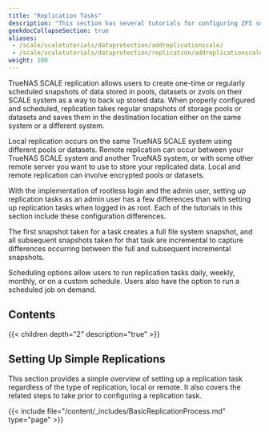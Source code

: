 ```yaml
---
title: "Replication Tasks"
description: "This section has several tutorials for configuring ZFS snapshot replication tasks in TrueNAS SCALE."
geekdocCollapseSection: true
aliases:
 - /scale/scaletutorials/dataprotection/addreplicationscale/
 - /scale/scaletutorials/dataprotection/replication/addreplicationscale/
weight: 100
---
```


TrueNAS SCALE replication allows users to create one-time or regularly scheduled snapshots of data stored in pools, datasets or zvols on their SCALE system as a way to back up stored data. 
When properly configured and scheduled, replication takes regular snapshots of storage pools or datasets and saves them in the destination location either on the same system or a different system. 

Local replication occurs on the same TrueNAS SCALE system using different pools or datasets. 
Remote replication can occur between your TrueNAS SCALE system and another TrueNAS system, or with some other remote server you want to use to store your replicated data.
Local and remote replication can involve encrypted pools or datasets. 

With the implementation of rootless login and the admin user, setting up replication tasks as an admin user has a few differences than with setting up replication tasks when logged in as root. Each of the tutorials in this section include these configuration differences.

The first snapshot taken for a task creates a full file system snapshot, and all subsequent snapshots taken for that task are incremental to capture differences occurring between the full and subsequent incremental snapshots.

Scheduling options allow users to run replication tasks daily, weekly, monthly, or on a custom schedule. 
Users also have the option to run a scheduled job on demand.

## Contents

{{< children depth="2" description="true" >}}

## Setting Up Simple Replications 

This section provides a simple overview of setting up a replication task regardless of the type of replication, local or remote. 
It also covers the related steps to take prior to configuring a replication task. 

{{< include file="/content/_includes/BasicReplicationProcess.md" type="page" >}}

